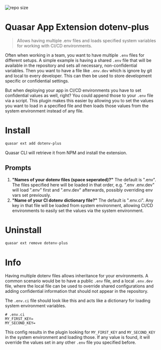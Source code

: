 <img src="https://img.shields.io/github/repo-size/sirkrypt0/quasar-app-extension-dotenv-plus" alt="repo size">

Quasar App Extension dotenv-plus
===

> Allows having multiple .env files and loads specified system variables for working with CI/CD environments.

Often when working in a team, you want to have multiple `.env` files for different setups. A simple example is having
a shared `.env` file that will be available in the repository and sets all necessary, non-confidential variables.
Then you want to have a file like `.env.dev` which is ignore by git and local to every developer. This can then be used
to store development specific or confidential settings.

But when deploying your app in CI/CD environments you have to set confidential values as well, right? You could append
those to your `.env` file via a script. This plugin makes this easier by allowing you to set the values you want to load
in a specified file and then loads those values from the system environment instead of any file.

# Install
```bash
quasar ext add dotenv-plus
```
Quasar CLI will retrieve it from NPM and install the extension.

## Prompts

1. **"Names of your dotenv files (space seperated)?"**
  The default is ".env". The files specified here will be loaded in that order, e.g. ".env .env.dev" will load ".env"
  first and ".env.dev" afterwards, possibly overriding env vars set previously.
2. **"Name of your CI dotenv dictionary file?"**
  The default is ".env.ci". Any key in that file will be loaded from system environment, allowing CI/CD environments to
  easily set the values via the system environment.

  
# Uninstall
```bash
quasar ext remove dotenv-plus
```

# Info
Having multiple dotenv files allows inheritance for your environments.
A common scenario would be to have a public `.env` file, and a local `.env.dev` file, where the local file can be used
to override shared configurations and adding confidential information that should not appear in the repository.

The `.env.ci` file should look like this and acts like a dictionary for loading system environment variables.
```dotenv
# .env.ci
MY_FIRST_KEY=
MY_SECOND_KEY=
```
This config results in the plugin looking for `MY_FIRST_KEY` and `MY_SECOND_KEY` in the system environment and loading
those. If any value is found, it will override the values set in any other `.env` file you specified before.
